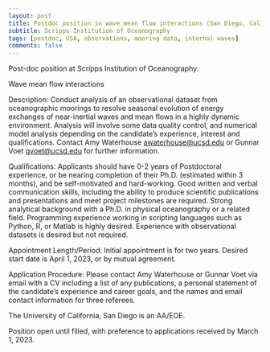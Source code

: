 ```yaml
---
layout: post
title: Postdoc position in wave mean flow interactions (San Diego, California)
subtitle: Scripps Institution of Oceanography
tags: [postdoc, USA, observations, mooring data, internal waves]
comments: false
---
```

Post-doc position at Scripps Institution of Oceanography.

Wave mean flow interactions

Description: Conduct analysis of an observational dataset from oceanographic moorings to resolve seasonal evolution of energy exchanges of near-inertial waves and mean flows in a highly dynamic environment. Analysis will involve some data quality control, and numerical model analysis depending on the candidate’s experience, interest and qualifications. Contact Amy Waterhouse awaterhouse@ucsd.edu or Gunnar Voet gvoet@ucsd.edu for further information.

Qualifications: Applicants should have 0-2 years of Postdoctoral experience, or be nearing completion of their Ph.D. (estimated within 3 months), and be self-motivated and hard-working. Good written and verbal communication skills, including the ability to produce scientific publications and presentations and meet project milestones are required. Strong analytical background with a Ph.D. in physical oceanography or a related field. Programming experience working in scripting languages such as Python, R, or Matlab is highly desired. Experience with observational datasets is desired but not required.

Appointment Length/Period: Initial appointment is for two years. Desired start date is April 1, 2023, or by mutual agreement.

Application Procedure: Please contact Amy Waterhouse or Gunnar Voet via email with a CV including a list of any publications, a personal statement of the candidate’s experience and career goals, and the names and email contact information for three referees.

The University of California, San Diego is an AA/EOE.

Position open until filled, with preference to applications received by March 1, 2023.
